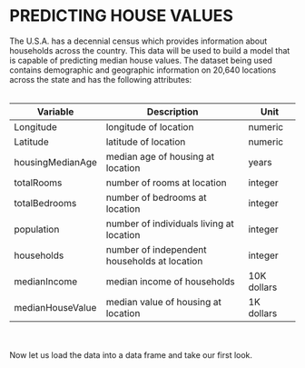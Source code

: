<h1>PREDICTING HOUSE VALUES</h1>

The U.S.A. has a decennial census which provides information about households across the country. This data will be used to build a model that is capable of predicting median house values. The dataset being used contains demographic and geographic information on 20,640 locations across the state and has the following attributes:
<br><br>

| Variable | Description | Unit |
| -------- | ----------- | ---- |
| Longitude        | longitude of location | numeric |
| Latitude         | latitude of location | numeric |
| housingMedianAge | median age of housing at location | years |
| totalRooms       | number of rooms at location | integer |
| totalBedrooms    | number of bedrooms at location | integer |
| population       | number of individuals living at location | integer |
| households       | number of independent households at location | integer |
| medianIncome     | median income of households | 10K dollars |
| medianHouseValue | median value of housing at location | 1K dollars |

<br><br>
Now let us load the data into a data frame and take our first look.
<br><br>